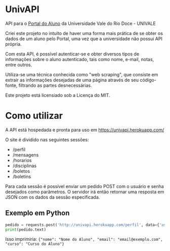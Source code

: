 # UnivAPI

API para o [Portal do Aluno](https://siu.univale.br/siu-portalaluno/login.aspx "Portal do Aluno - UNIVALE") da Universidade Vale do Rio Doce - UNIVALE

Criei este projeto no intuito de haver uma forma mais prática de se obter os dados de um aluno pelo Portal, uma vez que a universidade não possui API própria.

Com esta API, é possível autenticar-se e obter diversos tipos de informações sobre o aluno autenticado, tais como nome, e-mail, notas, entre outros.

Utiliza-se uma técnica conhecida como "web scraping", que consiste em extrair as informações desejadas de uma página através de seu código-fonte, filtrando as partes desnecessárias.

Este projeto está licensiado sob a Licença do MIT.

# Como utilizar
A API está hospedada e pronta para uso em https://univapi.herokuapp.com/

O site é dividido nas seguintes sessões:
* /perfil
* /mensagens
* /horarios
* /disciplinas
* /boletos
* /boletins

Para cada sessão é possível enviar um pedido POST com o usuário e senha desejados como parâmetros. O servidor irá então retornar uma resposta em JSON com os dados da sessão especificada.

## Exemplo em Python
```python 
pedido = requests.post('http://univapi.herokuapp.com/perfil', data={'usuario': '72193', 'senha': 'minhasenha'})
print(pedido.text)
```

Isso imprimiria:
`
{"nome": "Nome do Aluno", "email": "email@exemplo.com", "curso": "Curso do Aluno"}
`
